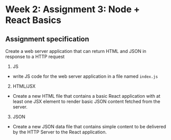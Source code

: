 # Week 2: Assignment 3: Node + React Basics

## Assignment specification

Create a web server application that can return HTML and JSON in response to a
HTTP request

1. JS

- write JS code for the web server application in a file named `index.js`

2. HTML/JSX

- Create a new HTML file that contains a basic React application with at
  least one JSX element to render basic JSON content fetched from the server.

3. JSON

- Create a new JSON data file that contains simple content to be delivered by the HTTP Server
  to the React application.
